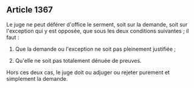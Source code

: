 Article 1367
----
Le juge ne peut déférer d'office le serment, soit sur la demande, soit sur
l'exception qui y est opposée, que sous les deux conditions suivantes ; il faut
:

1. Que la demande ou l'exception ne soit pas pleinement justifiée ;

2. Qu'elle ne soit pas totalement dénuée de preuves.

Hors ces deux cas, le juge doit ou adjuger ou rejeter purement et simplement la
demande.
